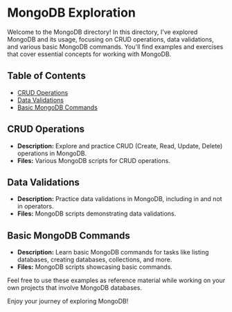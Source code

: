 # MongoDB Exploration

Welcome to the MongoDB directory! In this directory, I've explored MongoDB and its usage, focusing on CRUD operations, data validations, and various basic MongoDB commands. You'll find examples and exercises that cover essential concepts for working with MongoDB.

## Table of Contents

- [CRUD Operations](#crud-operations)
- [Data Validations](#data-validations)
- [Basic MongoDB Commands](#basic-mongodb-commands)

## CRUD Operations

- **Description:** Explore and practice CRUD (Create, Read, Update, Delete) operations in MongoDB.
- **Files:** Various MongoDB scripts for CRUD operations.

## Data Validations

- **Description:** Practice data validations in MongoDB, including in and not in operators.
- **Files:** MongoDB scripts demonstrating data validations.

## Basic MongoDB Commands

- **Description:** Learn basic MongoDB commands for tasks like listing databases, creating databases, collections, and more.
- **Files:** MongoDB scripts showcasing basic commands.

Feel free to use these examples as reference material while working on your own projects that involve MongoDB databases.

Enjoy your journey of exploring MongoDB!

